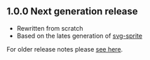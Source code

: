 ## 1.0.0 Next generation release
* Rewritten from scratch
* Based on the lates generation of [svg-sprite](https://github.com/jkphl/svg-sprite)

For older release notes please [see here](https://github.com/jkphl/node-iconizr/tree/91edd4cfaf6b9a96e4996c8a9063ddb038831afb).
